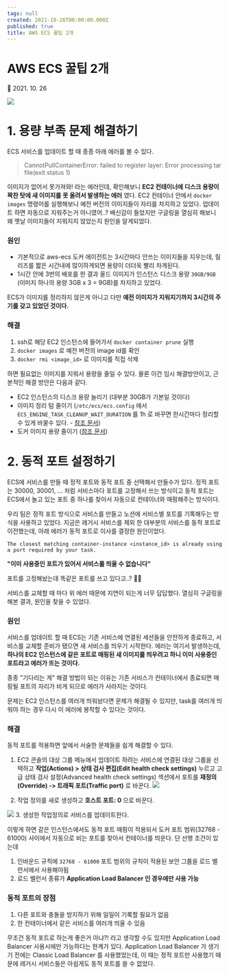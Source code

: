 ```yaml
---
tags: null
created: 2021-10-26T00:00:00.000Z
published: true
title: AWS ECS 꿀팁 2개
---
```


# AWS ECS 꿀팁 2개

📅 2021. 10. 26

![](https://i.imgur.com/rll38Pu.png)
# 1. 용량 부족 문제 해결하기
ECS 서비스를 업데이트 할 때 종종 아래 에러를 볼 수 있다.
> CannotPullContainerError: failed to register layer: Error processing tar file(exit status 1)

이미지가 없어서 못가져와! 라는 에러인데, 확인해보니 __EC2 컨테이너에 디스크 용량이 꽉찬 탓에 새 이미지를 못 올려서 발생하는 에러__ 였다. EC2 컨테이너 안에서 `docker images` 명령어를 실행해보니 예전 버전의 이미지들이 자리를 차지하고 있었다. 업데이트 하면 자동으로 지워주는거 아니였어..? 배신감이 들었지만 구글링을 열심히 해보니 왜 옛날 이미지들이 지워지지 않았는지 원인을 알게되었다.

### 원인
- 기본적으로 aws-ecs 도커 에이전트는 3시간마다 안쓰는 이미지들을 지우는데, 릴리즈를 짧은 시간내에 많이하게되면 용량이 더더욱 빨리 차게된다.
- 1시간 안에 3번의 배포를 한 결과 올드 이미지가 인스턴스 디스크 용량 `30GB/9GB` (이미지 하나의 용량 3GB x 3 = 9GB)를 차지하고 있었다.

ECS가 이미지를 정리하지 않은게 아니고 다만 __예전 이미지가 지워지기까지 3시간의 주기를 갖고 있었던 것이다.__ 

### 해결
1. ssh로 해당 EC2 인스턴스에 들어가서 `docker container prune` 실행
2. `docker images` 로 예전 버전의 image id를 확인
3. `docker rmi <image_id>` 로 이미지를 직접 삭제

하면 필요없는 이미지를 지워서 용량을 줄일 수 있다. 물론 이건 임시 해결방안이고, 근본적인 해결 방안은 다음과 같다.

- EC2 인스턴스의 디스크 용량 늘리기 (대부분 30GB가 기본일 것이다)
- 이미지 정리 텀 줄이기 (`/etc/ecs/ecs.config` 에서 `ECS_ENGINE_TASK_CLEANUP_WAIT_DURATION` 를 1h 로 바꾸면 한시간마다 정리할 수 있게 바꿀수 있다. - [참조 문서](https://docs.aws.amazon.com/ko_kr/AmazonECS/latest/developerguide/ecs-agent-config.html))
- 도커 이미지 용량 줄이기 ([참조 문서](https://medium.com/pinkfong/%EB%8F%84%EC%BB%A4%EB%B9%8C%EB%93%9C-%EC%8B%9C%EA%B0%84%EC%9D%84-1-3%EB%A1%9C-%EC%A4%84%EC%97%AC%EB%B3%B4%EC%95%98%EB%8B%A4-part-1-411840808f20))

# 2. 동적 포트 설정하기
ECS에 서비스를 만들 때 정적 포트와 동적 포트 중 선택해서 만들수가 있다. 정적 포트는 30000, 30001, ... 처럼 서비스마다 포트를 고정해서 쓰는 방식이고 동적 포트는 ECS에서 놀고 있는 포트 중 하나를 찾아서 자동으로 컨테이너와 매핑해주는 방식이다.

우리 팀은 정적 포트 방식으로 서비스를 만들고 노션에 서비스별 포트를 기록해두는 방식을 사용하고 있었다. 지금은 레거시 서비스를 제외 한 대부분의 서비스를 동적 포트로 이전했는데, 아래 에러가 동적 포트로 이사를 결정한 원인이었다.

```
The closest matching container-instance <instance_id> is already using a port required by your task.
```

__"이미 사용중인 포트가 있어서 서비스를 띄울 수 없습니다"__

포트를 고정해놨는데 똑같은 포트를 쓰고 있다고..? 🤔🤔

서비스를 교체할 때 마다 위 에러 때문에 지연이 되는게 너무 답답했다. 열심히 구글링을 해본 결과, 원인을 찾을 수 있었다.

### 원인
서비스를 업데이트 할 때 ECS는 기존 서비스에 연결된 세션들을 안전하게 종료하고, 서비스를 교체할 준비가 됐으면 새 서비스를 띄우기 시작한다. 에러는 여기서 발생하는데, __하나의 EC2 인스턴스에 같은 포트로 매핑된 새 이미지를 띄우려고 하니 이미 사용중인 포트라고 에러가 뜨는 것이다.__

종종 "기다리는 게" 해결 방법이 되는 이유는 기존 서비스가 컨테이너에서 종료되면 매핑될 포트의 자리가 비게 되므로 에러가 사라지는 것이다.

문제는 EC2 인스턴스를 여러개 띄워놨다면 문제가 해결될 수 있지만, task를 여러개 띄워야 하는 경우 다시 이 에러에 봉착할 수 있다는 것이다.

### 해결
동적 포트를 적용하면 앞에서 서술한 문제들을 쉽게 해결할 수 있다.

1. EC2 콘솔의 대상 그룹 메뉴에서 업데이트 하려는 서비스에 연결된 대상 그룹을 선택하고 __작업(Actions) > 상태 검사 편집(Edit health check settings)__ 누르고 고급 상태 검사 설정(Advanced health check settings) 섹션에서 포트를 __재정의(Override) -> 트래픽 포트(Traffic port)__ 로 바꾼다.
![](https://i.imgur.com/m5uSBex.png)


2. 작업 정의를 새로 생성하고 __호스트 포트: 0__ 으로 바꾼다.

![](https://i.imgur.com/JSqe0jC.png)
3. 생성한 작업정의로 서비스를 업데이트한다.

이렇게 하면 같은 인스턴스에서도 동적 포트 매핑이 적용되서 도커 포트 범위(32768 - 61000) 사이에서 자동으로 비는 포트를 찾아서 컨테이너를 띄운다.
단 선행 조건이 있는데

1. 인바운드 규칙에 `32768 - 61000` 포트 범위의 규칙이 적용된 보안 그룹을 로드 밸런서에서 사용해야됨
2. 로드 밸런서 종류가 __Application Load Balancer 인 경우에만 사용 가능__

### 동적 포트의 장점
1. 다른 포트와 충돌을 방지하기 위해 일일이 기록할 필요가 없음
2. 한 컨테이너에서 같은 서비스를 여러개 띄울 수 있음

무조건 동적 포트로 하는게 좋은거 아냐?! 라고 생각할 수도 있지만 Application Load Balancer 사용시에만 가능하다는 한계가 있다. Application Load Balancer 가 생기기 전에는 Classic Load Balancer 를 사용했었는데, 이 때는 정적 포트만 사용했기 때문에 레거시 서비스들은 아쉽게도 동적 포트를 쓸 수 없었다.
